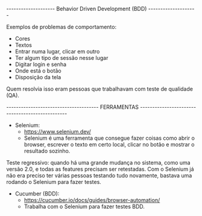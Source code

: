 -------------------- Behavior Driven Development (BDD) --------------------

Exemplos de problemas de comportamento:
- Cores
- Textos
- Entrar numa lugar, clicar em outro
- Ter algum tipo de sessão nesse lugar
- Digitar login e senha
- Onde está o botão
- Disposição da tela

Quem resolvia isso eram pessoas que trabalhavam com teste de qualidade (QA).

-------------------------------------- FERRAMENTAS ------------------------------------------------

- Selenium:
    - https://www.selenium.dev/
    - Selenium é uma ferramenta que consegue fazer coisas como abrir o browser, escrever o texto em certo local, clicar no botão e mostrar o resultado sozinho.

Teste regressivo: quando há uma grande mudança no sistema, como uma versão 2.0, e todas as features precisam ser retestadas.
Com o Selenium já não era preciso ter várias pessoas testando tudo novamente, bastava uma rodando o Selenium para fazer testes.

- Cucumber (BDD):
    - https://cucumber.io/docs/guides/browser-automation/
    - Trabalha com o Selenium para fazer testes BDD.

